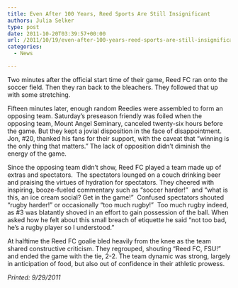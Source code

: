 ```yaml
---
title: Even After 100 Years, Reed Sports Are Still Insignificant
authors: Julia Selker
type: post
date: 2011-10-20T03:39:57+00:00
url: /2011/10/19/even-after-100-years-reed-sports-are-still-insignificant/
categories:
  - News

---
```

Two minutes after the official start time of their game, Reed FC ran onto the soccer field. Then they ran back to the bleachers. They followed that up with some stretching.

Fifteen minutes later, enough random Reedies were assembled to form an opposing team. Saturday’s preseason friendly was foiled when the opposing team, Mount Angel Seminary, canceled twenty-six hours before the game. But they kept a jovial disposition in the face of disappointment. Jon, #20, thanked his fans for their support, with the caveat that “winning is the only thing that matters.” The lack of opposition didn’t diminish the energy of the game.

Since the opposing team didn’t show, Reed FC played a team made up of extras and spectators.  The spectators lounged on a couch drinking beer and praising the virtues of hydration for spectators. They cheered with inspiring, booze-fueled commentary such as “soccer harder!”  and “what is this, an ice cream social? Get in the game!”  Confused spectators shouted “rugby harder!” or occasionally “too much rugby!”  Too much rugby indeed, as #3 was blatantly shoved in an effort to gain possession of the ball. When asked how he felt about this small breach of etiquette he said “not too bad, he’s a rugby player so I understood.”

At halftime the Reed FC goalie bled heavily from the knee as the team shared constructive criticism. They regrouped, shouting “Reed FC, FSU!” and ended the game with the tie, 2-2. The team dynamic was strong, largely in anticipation of food, but also out of confidence in their athletic prowess.

_Printed: 9/29/2011_